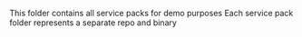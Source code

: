This folder contains all service packs for demo purposes
Each service pack folder represents a separate repo and binary